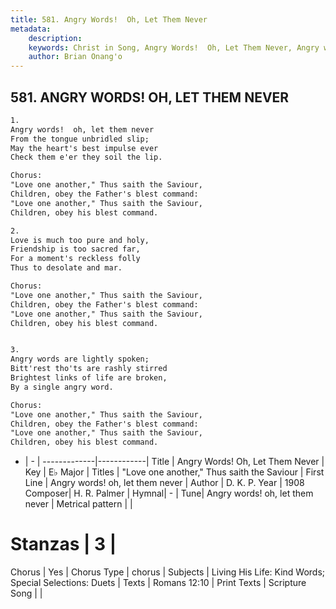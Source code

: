 ```yaml
---
title: 581. Angry Words!  Oh, Let Them Never
metadata:
    description: 
    keywords: Christ in Song, Angry Words!  Oh, Let Them Never, Angry words!  oh, let them never, "Love one another," Thus saith the Saviour
    author: Brian Onang'o
---
```



## 581. ANGRY WORDS!  OH, LET THEM NEVER

```txt
1.
Angry words!  oh, let them never
From the tongue unbridled slip;
May the heart's best impulse ever
Check them e'er they soil the lip.

Chorus:
"Love one another," Thus saith the Saviour,
Children, obey the Father's blest command:
"Love one another," Thus saith the Saviour,
Children, obey his blest command.

2.
Love is much too pure and holy,
Friendship is too sacred far,
For a moment's reckless folly
Thus to desolate and mar. 

Chorus:
"Love one another," Thus saith the Saviour,
Children, obey the Father's blest command:
"Love one another," Thus saith the Saviour,
Children, obey his blest command.


3.
Angry words are lightly spoken;
Bitt'rest tho'ts are rashly stirred
Brightest links of life are broken,
By a single angry word. 

Chorus:
"Love one another," Thus saith the Saviour,
Children, obey the Father's blest command:
"Love one another," Thus saith the Saviour,
Children, obey his blest command.

```

- |   -  |
-------------|------------|
Title | Angry Words!  Oh, Let Them Never |
Key | E♭ Major |
Titles | "Love one another," Thus saith the Saviour |
First Line | Angry words!  oh, let them never |
Author | D. K. P.
Year | 1908
Composer| H. R. Palmer |
Hymnal|  - |
Tune| Angry words!  oh, let them never |
Metrical pattern | |
# Stanzas | 3 |
Chorus | Yes |
Chorus Type | chorus |
Subjects | Living His Life: Kind Words; Special Selections: Duets |
Texts | Romans 12:10 |
Print Texts | 
Scripture Song |  |
  
